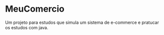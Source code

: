# MeuComercio
Um projeto para estudos que simula um sistema de e-commerce e pratucar os estudos com java.
